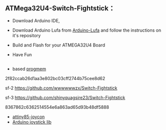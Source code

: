 ## ATMega32U4-Switch-Fightstick：

- Download Arduino IDE, 

- Download Arduino Lufa from [Arduino-Lufa](https://github.com/Palatis/Arduino-Lufa) and follow the instructions on it's repository
- Build and Flash for your ATMEGA32U4 Board
- Have Fun

##
- based [progmem](https://github.com/progmem/Switch-Fightstick)

2f82ccab26d1aa3e802bc03cff2744b75cee8d62

sf-2  https://github.com/wwwwwwzx/Switch-Fightstick

sf-3  https://github.com/shinyquagsire23/Switch-Fightstick

8367862c6362514554e6a863ad65d93b48df5888

- [attiny85-joycon](https://github.com/mumumusuc/attiny85-joycon)
- [Arduino joystick lib](https://github.com/Jas2o/Leonardo-Switch-Controller)
